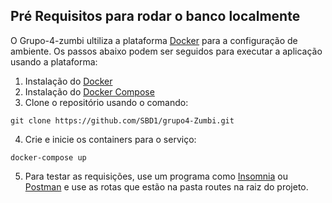 ## Pré Requisitos para rodar o banco localmente

O Grupo-4-zumbi ultiliza a plataforma [Docker](https://www.docker.com/what-docker) para a configuração de ambiente. Os passos abaixo podem ser seguidos para executar a aplicação usando a plataforma:

1. Instalação do [Docker](https://docs.docker.com/engine/installation/)
2. Instalação do [Docker Compose](https://docs.docker.com/compose/install/)
3. Clone o repositório usando o comando:

```
git clone https://github.com/SBD1/grupo4-Zumbi.git
```

4. Crie e inicie os containers para o serviço:
```
docker-compose up
```

5. Para testar as requisições, use um programa como [Insomnia](https://insomnia.rest/download) ou [Postman](https://www.postman.com/downloads/) e use as rotas que estão na pasta routes na raiz do projeto.